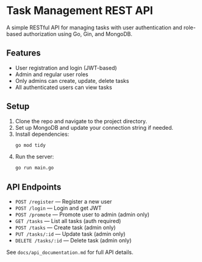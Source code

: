 # Task Management REST API

A simple RESTful API for managing tasks with user authentication and role-based authorization using Go, Gin, and MongoDB.

## Features

- User registration and login (JWT-based)
- Admin and regular user roles
- Only admins can create, update, delete tasks
- All authenticated users can view tasks

## Setup

1. Clone the repo and navigate to the project directory.
2. Set up MongoDB and update your connection string if needed.
3. Install dependencies:
   ```sh
   go mod tidy
   ```
4. Run the server:
   ```sh
   go run main.go
   ```

## API Endpoints

- `POST /register` — Register a new user
- `POST /login` — Login and get JWT
- `POST /promote` — Promote user to admin (admin only)
- `GET /tasks` — List all tasks (auth required)
- `POST /tasks` — Create task (admin only)
- `PUT /tasks/:id` — Update task (admin only)
- `DELETE /tasks/:id` — Delete task (admin only)

See `docs/api_documentation.md` for full API details.
